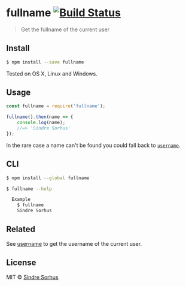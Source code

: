 # fullname [![Build Status](https://travis-ci.org/sindresorhus/fullname.svg?branch=master)](https://travis-ci.org/sindresorhus/fullname)

> Get the fullname of the current user


## Install

```sh
$ npm install --save fullname
```

Tested on OS X, Linux and Windows.


## Usage

```js
const fullname = require('fullname');

fullname().then(name => {
	console.log(name);
	//=> 'Sindre Sorhus'
});
```

In the rare case a name can't be found you could fall back to [`username`](https://github.com/sindresorhus/username).


## CLI

```sh
$ npm install --global fullname
```

```sh
$ fullname --help

  Example
    $ fullname
    Sindre Sorhus
```


## Related

See [username](https://github.com/sindresorhus/username) to get the username of the current user.


## License

MIT © [Sindre Sorhus](http://sindresorhus.com)

